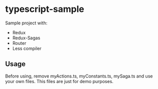 # typescript-sample
Sample project with: 
* Redux
* Redux-Sagas
* Router
* Less compiler

## Usage
Before using, remove myActions.ts, myConstants.ts, mySaga.ts and use your own files. This files are just for demo purposes.  
